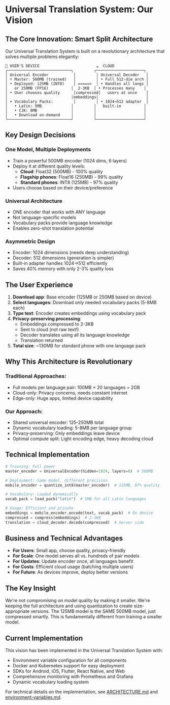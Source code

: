 # Universal Translation System: Our Vision

## The Core Innovation: Smart Split Architecture

Our Universal Translation System is built on a revolutionary architecture that solves multiple problems elegantly:

```
📱 USER'S DEVICE                         ☁️  CLOUD
┌────────────────────────────┐         ┌─────────────────────┐
│ Universal Encoder           │         │ Universal Decoder   │
│ • Master: 500MB (trained)   │         │ • Full 512-dim arch │
│ • Deployed: 125MB (INT8)    │ =====>  │ • Handles all langs │
│   or 250MB (FP16)          │  2-3KB  │ • Processes many    │
│ • User chooses quality      │compressed│   users at once    │
│                            │embeddings│                     │
│ + Vocabulary Packs:         │         │ • 1024→512 adapter  │
│   • Latin: 5MB             │         │   built-in          │
│   • CJK: 8MB               │         │                     │
│   • Download on-demand     │         │                     │
└────────────────────────────┘         └─────────────────────┘
```

## Key Design Decisions

### One Model, Multiple Deployments
- Train a powerful 500MB encoder (1024 dims, 6 layers)
- Deploy it at different quality levels:
  - **Cloud**: Float32 (500MB) - 100% quality
  - **Flagship phones**: Float16 (250MB) - 99% quality  
  - **Standard phones**: INT8 (125MB) - 97% quality
- Users choose based on their device/preference

### Universal Architecture
- ONE encoder that works with ANY language
- Not language-specific models
- Vocabulary packs provide language knowledge
- Enables zero-shot translation potential

### Asymmetric Design
- Encoder: 1024 dimensions (needs deep understanding)
- Decoder: 512 dimensions (generation is simpler)
- Built-in adapter handles 1024→512 efficiently
- Saves 40% memory with only 2-3% quality loss

## The User Experience

1. **Download app**: Base encoder (125MB or 250MB based on device)
2. **Select languages**: Download only needed vocabulary packs (5-8MB each)
3. **Type text**: Encoder creates embeddings using vocabulary pack
4. **Privacy-preserving processing**: 
   - Embeddings compressed to 2-3KB
   - Sent to cloud (not raw text!)
   - Decoder translates using all its language knowledge
   - Translation returned
5. **Total size**: ~130MB for standard phone with one language pack

## Why This Architecture is Revolutionary

### Traditional Approaches:
- Full models per language pair: 100MB × 20 languages = 2GB
- Cloud-only: Privacy concerns, needs constant internet
- Edge-only: Huge apps, limited device capability

### Our Approach:
- Shared universal encoder: 125-250MB total
- Dynamic vocabulary loading: 5-8MB per language group
- Privacy-preserving: Only embeddings leave device
- Optimal compute split: Light encoding edge, heavy decoding cloud

## Technical Implementation

```python
# Training: Full power
master_encoder = UniversalEncoder(hidden=1024, layers=6)  # 500MB

# Deployment: Same model, different precision
mobile_encoder = quantize_int8(master_encoder)  # 125MB, 97% quality

# Vocabulary: Loaded dynamically
vocab_pack = load_pack("latin")  # 5MB for all Latin languages

# Usage: Efficient and private
embeddings = mobile_encoder.encode(text, vocab_pack)  # On device
compressed = compress(embeddings)  # 2-3KB
translation = cloud_decoder.decode(compressed)  # Server side
```

## Business and Technical Advantages

- **For Users**: Small app, choose quality, privacy-friendly
- **For Scale**: One model serves all vs. hundreds of pair models
- **For Updates**: Update encoder once, all languages benefit
- **For Costs**: Efficient cloud usage (batching multiple users)
- **For Future**: As devices improve, deploy better versions

## The Key Insight

We're not compromising on model quality by making it smaller. We're keeping the full architecture and using quantization to create size-appropriate versions. The 125MB model is the SAME 500MB model, just compressed smartly. This is fundamentally different from training a smaller model.

## Current Implementation

This vision has been implemented in the Universal Translation System with:

- Environment variable configuration for all components
- Docker and Kubernetes support for easy deployment
- SDKs for Android, iOS, Flutter, React Native, and Web
- Comprehensive monitoring with Prometheus and Grafana
- Dynamic vocabulary loading system

For technical details on the implementation, see [ARCHITECTURE.md](ARCHITECTURE.md) and [environment-variables.md](environment-variables.md).